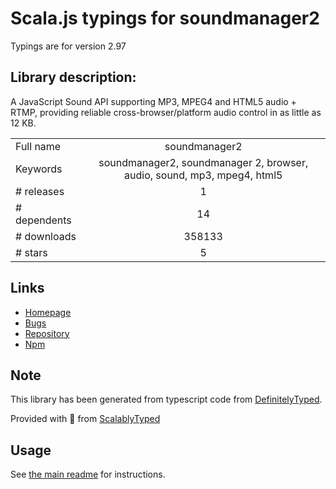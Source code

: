 
# Scala.js typings for soundmanager2

Typings are for version 2.97

## Library description:
A JavaScript Sound API supporting MP3, MPEG4 and HTML5 audio + RTMP, providing reliable cross-browser/platform audio control in as little as 12 KB.

|                    |                 |
| ------------------ | :-------------: |
| Full name          | soundmanager2 |
| Keywords           | soundmanager2, soundmanager 2, browser, audio, sound, mp3, mpeg4, html5 |
| # releases         | 1 |
| # dependents       | 14 |
| # downloads        | 358133 |
| # stars            | 5 |

## Links
- [Homepage](http://www.schillmania.com/projects/soundmanager2/)
- [Bugs](https://github.com/scottschiller/SoundManager2/issues/)
- [Repository](https://github.com/scottschiller/SoundManager2)
- [Npm](https://www.npmjs.com/package/soundmanager2)
    


## Note
This library has been generated from typescript code from [DefinitelyTyped](https://definitelytyped.org).

Provided with :purple_heart: from [ScalablyTyped](https://github.com/oyvindberg/ScalablyTyped)

## Usage
See [the main readme](../../readme.md) for instructions.


